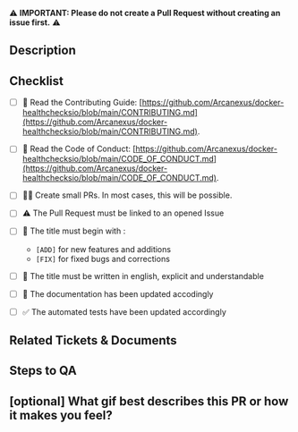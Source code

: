⚠️ **IMPORTANT: Please do not create a Pull Request without creating an issue first.** ⚠️

## Description
<!-- 
Please do not leave this blank 
This PR [adds/removes/fixes/replaces] the [feature/bug/etc]. 
-->


## Checklist
- [ ] 📖 Read the Contributing Guide: [https://github.com/Arcanexus/docker-healthchecksio/blob/main/CONTRIBUTING.md](https://github.com/Arcanexus/docker-healthchecksio/blob/main/CONTRIBUTING.md).
- [ ] 📖 Read the Code of Conduct: [https://github.com/Arcanexus/docker-healthchecksio/blob/main/CODE_OF_CONDUCT.md](https://github.com/Arcanexus/docker-healthchecksio/blob/main/CODE_OF_CONDUCT.md).
- [ ] 👷‍♀️ Create small PRs. In most cases, this will be possible.
- [ ] ⚠️ The Pull Request must be linked to an opened Issue
- [ ] 📝 The title must begin with :
  - ```[ADD]``` for new features and additions
  - ```[FIX]``` for fixed bugs and corrections
- [ ] 📝 The title must be written in english, explicit and understandable
- [ ] 📗 The documentation has been updated accodingly
- [ ] ✅ The automated tests have been updated accordingly


## Related Tickets & Documents
<!-- 
Please use this format link issue numbers: Closes #123
https://docs.github.com/en/free-pro-team@latest/github/managing-your-work-on-github/linking-a-pull-request-to-an-issue#linking-a-pull-request-to-an-issue-using-a-keyword 
-->


## Steps to QA
<!-- 
Please provide some steps for the reviewer to test your change. If you have wrote tests, you can mention that here instead.

1. Click a link
2. Do this thing
3. Validate you see the thing working
-->


## [optional] What gif best describes this PR or how it makes you feel?



<!-- note: PRs with deleted sections will be marked invalid -->

<!--
  For Work In Progress Pull Requests, please use the Draft PR feature,
  see https://github.blog/2019-02-14-introducing-draft-pull-requests/ for further details.
  
  For a timely review/response, please avoid force-pushing additional
  commits if your PR already received reviews or comments.
-->
